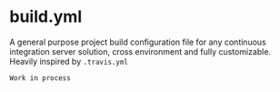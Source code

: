 # build.yml

A general purpose project build configuration file for any continuous integration server solution, cross environment and fully customizable.
Heavily inspired by `.travis.yml`

`Work in process`